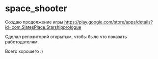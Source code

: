 # space_shooter

Создаю продолжение игры https://play.google.com/store/apps/details?id=com.SlatesPlace.Starshipprologue

Сделал репозиторий открытым, чтобы было что показать работодателям.

Всего хорошего :)
